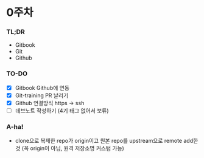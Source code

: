 # 0주차

### TL;DR
- Gitbook 
- Git 
- Github

### TO-DO
- [x] Gitbook Github에 연동 
- [x] Git-training PR 날리기 
- [x] Github 연결방식 https -> ssh
- [ ] 데브노트 작성하기 (4기 태그 없어서 보류) 

### A-ha!
- clone으로 복제한 repo가 origin이고 원본 repo를 upstream으로 remote add한 것 (꼭 origin이 아님, 원격 저장소명 커스텀 가능)